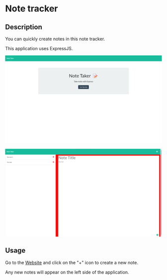 # Note tracker

## Description

You can quickly create notes in this note tracker.

This application uses ExpressJS.

![application screenshot1](https://github.com/DivorceSurvivor/note_tracker_hw11/blob/main/Assets/Demo1.png?raw=true)

![application screenshot2](https://github.com/DivorceSurvivor/note_tracker_hw11/blob/main/Assets/Demo2.png?raw=true)

## Usage

Go to the [Website](https://note-tracker-hw11.herokuapp.com/) and click on the "+" icon to create a new note.

Any new notes will appear on the left side of the application.
